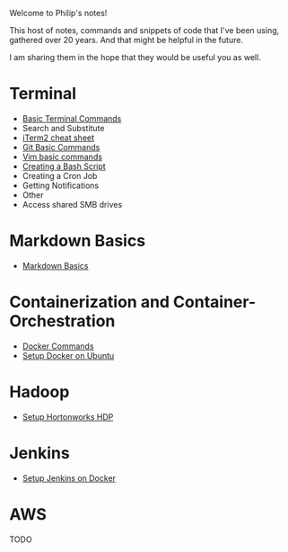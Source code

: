 Welcome to Philip's notes!

This host of notes, commands and snippets of code that I've been using, gathered over 20 years. And that might be helpful in the future.

I am sharing them in the hope that they would be useful you as well.

# Terminal
* [Basic Terminal Commands](./terminal/basic-commands-terminal.md)
* Search and Substitute
* [iTerm2 cheat sheet](./terminal/iterm2.md)
* [Git Basic Commands](./terminal/git-basic-commands-terminal.md)
* [Vim basic commands](./terminal/vim-basic-commands.md)
* [Creating a Bash Script](./terminal/creating-bash-script.md)
* Creating a Cron Job
* Getting Notifications
* Other
* Access shared SMB drives

# Markdown Basics
* [Markdown Basics](./markdown/markdown-basics.md)



# Containerization and Container-Orchestration
* [Docker Commands](./containers/docker-commands.md)
* [Setup Docker on Ubuntu](/containers/setup-docker-on-ubuntu.md)


# Hadoop 
* [Setup Hortonworks HDP](./hadoop/setup-hortonworks-hdp.md)

# Jenkins
* [Setup Jenkins on Docker](./jenkins/setup-jenkins-on-docker.md)

# AWS 
TODO
